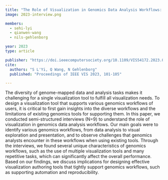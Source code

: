 ```yaml
---
title: "The Role of Visualization in Genomics Data Analysis Workflows: The Interview"
image: 2023-interview.png

members:
  - sehi-lyi
  - qianwen-wang
  - nils-gehlenborg

year: 2023
type: article

publisher: "https://doi.ieeecomputersociety.org/10.1109/VIS54172.2023.00029"
cite:
  authors: "S L'Yi, Q Wang, N Gehlenborg"
  published: "Proceedings of IEEE VIS 2023, 101-105"

---
```

The diversity of genome-mapped data and analysis tasks makes it challenging for a single visualization tool to fulfill all visualization needs. To design a visualization tool that supports various genomics workflows of users, it is critical to first gain insights into the diverse workflows and the limitations of existing genomics tools for supporting them. In this paper, we conducted semi-structured interviews (N=9) to understand the role of visualization in genomics data analysis workflows. Our main goals were to identify various genomics workflows, from data analysis to visual exploration and presentation, and to observe challenges that genomics analysts encounter in these workflows when using existing tools. Through the interviews, we found several unique characteristics of genomics workflows, such as the use of multiple visualization tools and many repetitive tasks, which can significantly affect the overall performance. Based on our findings, we discuss implications for designing effective visualization authoring tools that tightly support genomics workflows, such as supporting automation and reproducibility.